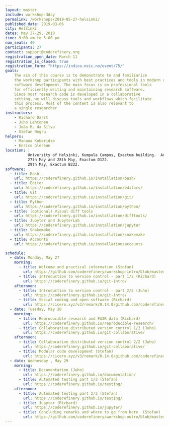 ```yaml
---
layout: master
include: workshop-3day
permalink: /workshops/2019-05-27-helsinki/
published_date: 2019-03-06
city: Helsinki
dates: May 27-29, 2019
time: 9:00 am to 5:00 pm
num_seats: 40
participants: 27
contact: support@coderefinery.org
registration_open_date: March 11
registration_is_closed: true
registration_form: "https://indico.neic.no/event/75/"
goals:
    The aim of this course is to demonstrate to and familiarize
    the workshop participants with best practices and tools in modern research
    software development. The main focus is on professional tools
    for efficiently writing and maintaining research software.
    Since most research code is developed in a collaborative
    setting, we will discuss tools and workflows which facilitate
    this process. Most of the content is also relevant to
    a single researcher.
instructors:
    - Richard Darst
    - Juho Lehtonen
    - João M. da Silva
    - Stefan Negru
helpers:
    - Manana Koberidze
    - Enrico Glerean
location: |
          University of Helsinki, Kumpula Campus, Exactum building.  Address: Pietari Kalmin katu 5, Helsinki.
          27th May and 28th May, Exactum D122.
          29th May, Exactum B222.
software:
  - title: Bash
    url: https://coderefinery.github.io/installation/bash/
  - title: Editor
    url: https://coderefinery.github.io/installation/editors/
  - title: Git
    url: https://coderefinery.github.io/installation/git/
  - title: Python
    url: https://coderefinery.github.io/installation/python/
  - title: (optional) Visual diff tools
    url: https://coderefinery.github.io/installation/difftools/
  - title: Jupyter and JupyterLab
    url: https://coderefinery.github.io/installation/jupyter
  - title: Snakemake
    url: https://coderefinery.github.io/installation/snakemake
  - title: Accounts
    url: https://coderefinery.github.io/installation/accounts

schedule:
  - date: Monday, May 27
    morning:
      - title: Welcome and practical information (Stefan)
        url: https://github.com/coderefinery/workshop-intro/blob/master/README.md
      - title: Introduction to version control - part 1/2 (Richard)
        url: https://coderefinery.github.io/git-intro/
    afternoon:
      - title: Introduction to version control - part 2/2 (Juho)
        url: https://coderefinery.github.io/git-intro/
      - title: Social coding and open software (Richard)
        url: https://cicero.xyz/v3/remark/0.14.0/github.com/coderefinery/social-coding/master/talk.md
  - date: Tuesday, May 28
    morning:
      - title: Reproducible research and FAIR data (Richard)
        url: https://coderefinery.github.io/reproducible-research/
      - title: Collaborative distributed version control 1/2 (Juho)
        url: https://coderefinery.github.io/git-collaborative/
    afternoon:
      - title: Collaborative distributed version control 2/2 (Juho)
        url: https://coderefinery.github.io/git-collaborative/
      - title: Modular code development (Stefan)
        url: https://cicero.xyz/v3/remark/0.14.0/github.com/coderefinery/modular-code-development/master/talk.md
  - date: Wednesday , May 29
    morning:
      - title: Documentation (Juho)
        url: https://coderefinery.github.io/documentation/
      - title: Automated testing part 1/2 (Stefan)
        url: https://coderefinery.github.io/testing/
    afternoon:
      - title: Automated testing part 2/2 (Stefan)
        url: https://coderefinery.github.io/testing/
      - title: Jupyter (Richard)
        url: https://coderefinery.github.io/jupyter/
      - title: Concluding remarks and where to go from here  (Stefan)
        url: https://github.com/coderefinery/workshop-outro/blob/master/README.md
---
```


